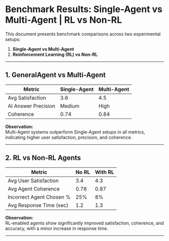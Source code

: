 # Benchmark Results: Single-Agent vs Multi-Agent | RL vs Non-RL

This document presents benchmark comparisons across two experimental setups:

1. **Single-Agent vs Multi-Agent**
2. **Reinforcement Learning (RL) vs Non-RL**

---

## 1. GeneralAgent vs Multi-Agent

| Metric              | Single-Agent | Multi-Agent |
| ------------------- | ------------ | ----------- |
| Avg Satisfaction    | 3.6          | 4.5         |
| AI Answer Precision | Medium       | High        |
| Coherence           | 0.74         | 0.84        |

**Observation:**  
Multi-Agent systems outperform Single-Agent setups in all metrics, indicating higher user satisfaction, precision, and coherence.

---

## 2. RL vs Non-RL Agents

| Metric                   | No RL | With RL |
| ------------------------ | ----- | ------- |
| Avg User Satisfaction    | 3.4   | 4.3     |
| Avg Agent Coherence      | 0.78  | 0.87    |
| Incorrect Agent Chosen % | 25%   | 8%      |
| Avg Response Time (sec)  | 1.2   | 1.3     |

**Observation:**  
RL-enabled agents show significantly improved satisfaction, coherence, and accuracy, with a minor increase in response time.

---
